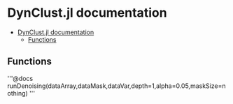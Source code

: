 
<a id='DynClust.jl-documentation-1'></a>

# DynClust.jl documentation

- [DynClust.jl documentation](index.md#DynClust.jl-documentation-1)
    - [Functions](index.md#Functions-1)


<a id='Functions-1'></a>

## Functions


'''@docs runDenoising(dataArray,dataMask,dataVar,depth=1,alpha=0.05,maskSize=nothing) '''

